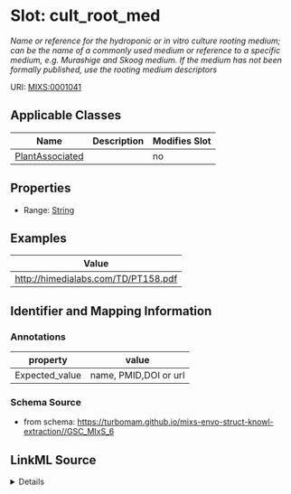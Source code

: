 # Slot: cult_root_med


_Name or reference for the hydroponic or in vitro culture rooting medium; can be the name of a commonly used medium or reference to a specific medium, e.g. Murashige and Skoog medium. If the medium has not been formally published, use the rooting medium descriptors_



URI: [MIXS:0001041](https://w3id.org/mixs/0001041)



<!-- no inheritance hierarchy -->




## Applicable Classes

| Name | Description | Modifies Slot |
| --- | --- | --- |
[PlantAssociated](PlantAssociated.md) |  |  no  |







## Properties

* Range: [String](String.md)






## Examples

| Value |
| --- |
| http://himedialabs.com/TD/PT158.pdf |

## Identifier and Mapping Information





### Annotations

| property | value |
| --- | --- |
| Expected_value | name, PMID,DOI or url |



### Schema Source


* from schema: https://turbomam.github.io/mixs-envo-struct-knowl-extraction//GSC_MIxS_6




## LinkML Source

<details>
```yaml
name: cult_root_med
annotations:
  Expected_value:
    tag: Expected_value
    value: name, PMID,DOI or url
description: Name or reference for the hydroponic or in vitro culture rooting medium;
  can be the name of a commonly used medium or reference to a specific medium, e.g.
  Murashige and Skoog medium. If the medium has not been formally published, use the
  rooting medium descriptors
title: culture rooting medium
notes:
- culture
examples:
- value: http://himedialabs.com/TD/PT158.pdf
from_schema: https://turbomam.github.io/mixs-envo-struct-knowl-extraction//GSC_MIxS_6
rank: 1000
string_serialization: '{text}|{PMID}|{DOI}|{URL}'
slot_uri: MIXS:0001041
multivalued: false
alias: cult_root_med
domain_of:
- PlantAssociated
range: string
required: false
recommended: false

```
</details>